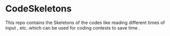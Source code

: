 # CodeSkeletons
This repo contains the Skeletons of the codes like reading different times of input , etc..which can be used for coding contests to save time . 
